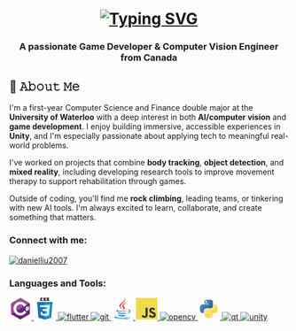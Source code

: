 <h1 align="center"> <a href="https://git.io/typing-svg"><img src="https://readme-typing-svg.demolab.com?font=Fira+Code&weight=700&size=40&pause=1000&color=000000&center=true&vCenter=true&width=900&height=100&lines=%F0%9F%91%8BHi%2C+I'm+Daniel+W+Liu!;%F0%9F%91%8B%E4%BD%A0%E5%A5%BD%EF%BC%8C%E6%88%91%E6%98%AF+Daniel+W+Liu%EF%BC%81;%F0%9F%91%8BBonjour%2C+je+suis+Daniel+W+Liu+!;%F0%9F%91%8BHola%2C+soy+Daniel+W+Liu!;%F0%9F%91%8BCiao%2C+sono+Daniel+W+Liu!;%F0%9F%91%8B%E3%81%93%E3%82%93%E3%81%AB%E3%81%A1%E3%81%AF%E3%80%81%E3%83%80%E3%83%8B%E3%82%A8%E3%83%AB%E3%83%BBW%E3%83%BB%E3%83%AA%E3%82%A6%E3%81%A7%E3%81%99%EF%BC%81;%F0%9F%91%8B%EC%95%88%EB%85%95%ED%95%98%EC%84%B8%EC%9A%94%2C+%EC%A0%80%EB%8A%94+Daniel+W+Liu%EC%9E%85%EB%8B%88%EB%8B%A4!;%F0%9F%91%8BHallo%2C+ich+bin+Daniel+W+Liu!" alt="Typing SVG" /></a>
  
<h3 align="center">A passionate Game Developer & Computer Vision Engineer from Canada</h3>

## :book: 𝙰𝚋𝚘𝚞𝚝 𝙼𝚎
I'm a first-year Computer Science and Finance double major at the **University of Waterloo** with a deep interest in both **AI/computer vision** and **game development**. I enjoy building immersive, accessible experiences in **Unity**, and I'm especially passionate about applying tech to meaningful real-world problems.  

I've worked on projects that combine **body tracking**, **object detection**, and **mixed reality**, including developing research tools to improve movement therapy to support rehabilitation through games.

Outside of coding, you'll find me **rock climbing**, leading teams, or tinkering with new AI tools. I'm always excited to learn, collaborate, and create something that matters.

<h3 align="left">Connect with me:</h3>
<p align="left">
<a href="https://linkedin.com/in/danielliu2007" target="blank"><img align="center" src="https://raw.githubusercontent.com/rahuldkjain/github-profile-readme-generator/master/src/images/icons/Social/linked-in-alt.svg" alt="danielliu2007" height="30" width="40" /></a>
</p>

<h3 align="left">Languages and Tools:</h3>


<p align="left"> <a href="https://www.w3schools.com/cs/" target="_blank" rel="noreferrer"> <img src="https://raw.githubusercontent.com/devicons/devicon/master/icons/csharp/csharp-original.svg" alt="csharp" width="40" height="40"/> </a> <a href="https://www.w3schools.com/css/" target="_blank" rel="noreferrer"> <img src="https://raw.githubusercontent.com/devicons/devicon/master/icons/css3/css3-original-wordmark.svg" alt="css3" width="40" height="40"/> </a> <a href="https://flutter.dev" target="_blank" rel="noreferrer"> <img src="https://www.vectorlogo.zone/logos/flutterio/flutterio-icon.svg" alt="flutter" width="40" height="40"/> </a> <a href="https://git-scm.com/" target="_blank" rel="noreferrer"> <img src="https://www.vectorlogo.zone/logos/git-scm/git-scm-icon.svg" alt="git" width="40" height="40"/> </a> <a href="https://www.java.com" target="_blank" rel="noreferrer"> <img src="https://raw.githubusercontent.com/devicons/devicon/master/icons/java/java-original.svg" alt="java" width="40" height="40"/> </a> <a href="https://developer.mozilla.org/en-US/docs/Web/JavaScript" target="_blank" rel="noreferrer"> <img src="https://raw.githubusercontent.com/devicons/devicon/master/icons/javascript/javascript-original.svg" alt="javascript" width="40" height="40"/> </a> <a href="https://opencv.org/" target="_blank" rel="noreferrer"> <img src="https://www.vectorlogo.zone/logos/opencv/opencv-icon.svg" alt="opencv" width="40" height="40"/> </a> <a href="https://www.python.org" target="_blank" rel="noreferrer"> <img src="https://raw.githubusercontent.com/devicons/devicon/master/icons/python/python-original.svg" alt="python" width="40" height="40"/> </a> <a href="https://www.qt.io/" target="_blank" rel="noreferrer"> <img src="https://upload.wikimedia.org/wikipedia/commons/0/0b/Qt_logo_2016.svg" alt="qt" width="40" height="40"/> </a> <a href="https://unity.com/" target="_blank" rel="noreferrer"> <img src="https://www.vectorlogo.zone/logos/unity3d/unity3d-icon.svg" alt="unity" width="40" height="40"/> </a> </p>
